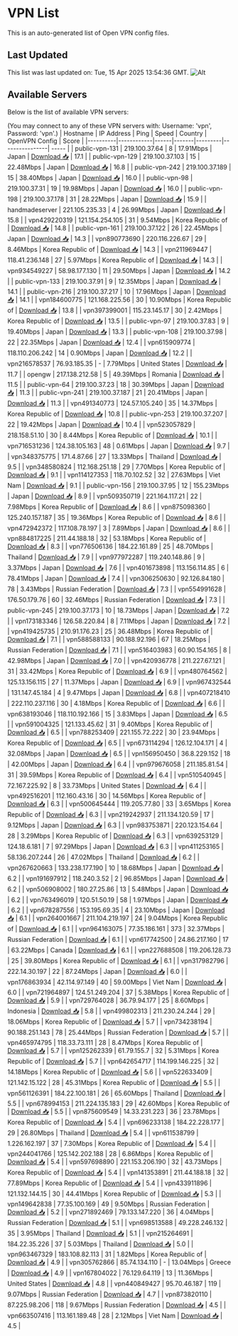 # VPN List

This is an auto-generated list of Open VPN config files.

## Last Updated

This list was last updated on: Tue, 15 Apr 2025 13:54:36 GMT.
![Alt](https://repobeats.axiom.co/api/embed/186b98318ef1479477931607c1ad7d823f12451f.svg "Repobeats analytics image")

## Available Servers

Below is the list of available VPN servers:

(You may connect to any of these VPN servers with: Username: 'vpn', Password: 'vpn'.)
| Hostname | IP Address | Ping | Speed | Country | OpenVPN Config | Score |
|----------|------------|------|-------|---------|----------------| ----- |
| public-vpn-131 | 219.100.37.64 | 8 | 17.91Mbps | Japan | [Download 📥](./configs/server_0_JP.ovpn) | 17.1 |
| public-vpn-129 | 219.100.37.103 | 15 | 22.48Mbps | Japan | [Download 📥](./configs/server_1_JP.ovpn) | 16.8 |
| public-vpn-242 | 219.100.37.189 | 15 | 38.40Mbps | Japan | [Download 📥](./configs/server_2_JP.ovpn) | 16.0 |
| public-vpn-98 | 219.100.37.31 | 19 | 19.98Mbps | Japan | [Download 📥](./configs/server_3_JP.ovpn) | 16.0 |
| public-vpn-198 | 219.100.37.178 | 31 | 28.22Mbps | Japan | [Download 📥](./configs/server_4_JP.ovpn) | 15.9 |
| handmadeserver | 221.105.235.33 | 4 | 26.99Mbps | Japan | [Download 📥](./configs/server_5_JP.ovpn) | 15.8 |
| vpn429220319 | 121.154.254.105 | 31 | 9.54Mbps | Korea Republic of | [Download 📥](./configs/server_6_KR.ovpn) | 14.8 |
| public-vpn-161 | 219.100.37.122 | 26 | 22.45Mbps | Japan | [Download 📥](./configs/server_7_JP.ovpn) | 14.3 |
| vpn890773690 | 220.116.226.67 | 29 | 8.46Mbps | Korea Republic of | [Download 📥](./configs/server_8_KR.ovpn) | 14.3 |
| vpn211969447 | 118.41.236.148 | 27 | 5.97Mbps | Korea Republic of | [Download 📥](./configs/server_9_KR.ovpn) | 14.3 |
| vpn934549227 | 58.98.177.130 | 11 | 29.50Mbps | Japan | [Download 📥](./configs/server_10_JP.ovpn) | 14.2 |
| public-vpn-133 | 219.100.37.91 | 9 | 12.35Mbps | Japan | [Download 📥](./configs/server_11_JP.ovpn) | 14.1 |
| public-vpn-216 | 219.100.37.217 | 10 | 17.96Mbps | Japan | [Download 📥](./configs/server_12_JP.ovpn) | 14.1 |
| vpn184600775 | 121.168.225.56 | 30 | 10.90Mbps | Korea Republic of | [Download 📥](./configs/server_13_KR.ovpn) | 13.8 |
| vpn397399001 | 115.23.145.17 | 30 | 2.42Mbps | Korea Republic of | [Download 📥](./configs/server_14_KR.ovpn) | 13.5 |
| public-vpn-97 | 219.100.37.83 | 9 | 19.40Mbps | Japan | [Download 📥](./configs/server_15_JP.ovpn) | 13.3 |
| public-vpn-108 | 219.100.37.98 | 22 | 22.35Mbps | Japan | [Download 📥](./configs/server_16_JP.ovpn) | 12.4 |
| vpn615909774 | 118.110.206.242 | 14 | 0.90Mbps | Japan | [Download 📥](./configs/server_17_JP.ovpn) | 12.2 |
| vpn216578537 | 76.93.185.35 | - | 7.79Mbps | United States | [Download 📥](./configs/server_18_US.ovpn) | 11.7 |
| opengw | 217.138.212.58 | 5 | 49.39Mbps | Romania | [Download 📥](./configs/server_19_RO.ovpn) | 11.5 |
| public-vpn-64 | 219.100.37.23 | 18 | 30.39Mbps | Japan | [Download 📥](./configs/server_20_JP.ovpn) | 11.3 |
| public-vpn-241 | 219.100.37.187 | 21 | 20.41Mbps | Japan | [Download 📥](./configs/server_21_JP.ovpn) | 11.3 |
| vpn491340773 | 124.57.105.240 | 35 | 14.37Mbps | Korea Republic of | [Download 📥](./configs/server_22_KR.ovpn) | 10.8 |
| public-vpn-253 | 219.100.37.207 | 22 | 19.42Mbps | Japan | [Download 📥](./configs/server_23_JP.ovpn) | 10.4 |
| vpn523057829 | 218.158.51.10 | 30 | 8.44Mbps | Korea Republic of | [Download 📥](./configs/server_24_KR.ovpn) | 10.1 |
| vpn716531236 | 124.38.105.163 | 48 | 0.61Mbps | Japan | [Download 📥](./configs/server_25_JP.ovpn) | 9.7 |
| vpn348375775 | 171.4.87.66 | 27 | 13.33Mbps | Thailand | [Download 📥](./configs/server_26_TH.ovpn) | 9.5 |
| vpn348580824 | 112.168.251.18 | 29 | 7.70Mbps | Korea Republic of | [Download 📥](./configs/server_27_KR.ovpn) | 9.1 |
| vpn114127353 | 118.70.102.52 | 32 | 27.63Mbps | Viet Nam | [Download 📥](./configs/server_28_VN.ovpn) | 9.1 |
| public-vpn-156 | 219.100.37.95 | 12 | 155.23Mbps | Japan | [Download 📥](./configs/server_29_JP.ovpn) | 8.9 |
| vpn509350719 | 221.164.117.21 | 22 | 7.98Mbps | Korea Republic of | [Download 📥](./configs/server_30_KR.ovpn) | 8.6 |
| vpn875098360 | 125.240.157.187 | 35 | 19.36Mbps | Korea Republic of | [Download 📥](./configs/server_31_KR.ovpn) | 8.6 |
| vpn472942372 | 117.108.78.197 | 3 | 7.89Mbps | Japan | [Download 📥](./configs/server_32_JP.ovpn) | 8.6 |
| vpn884817225 | 211.44.188.18 | 32 | 53.18Mbps | Korea Republic of | [Download 📥](./configs/server_33_KR.ovpn) | 8.3 |
| vpn776506136 | 184.22.161.89 | 25 | 48.70Mbps | Thailand | [Download 📥](./configs/server_34_TH.ovpn) | 7.9 |
| vpn977972287 | 119.240.148.86 | 9 | 3.37Mbps | Japan | [Download 📥](./configs/server_35_JP.ovpn) | 7.6 |
| vpn401673898 | 113.156.114.85 | 6 | 78.41Mbps | Japan | [Download 📥](./configs/server_36_JP.ovpn) | 7.4 |
| vpn306250630 | 92.126.84.180 | 78 | 3.43Mbps | Russian Federation | [Download 📥](./configs/server_37_RU.ovpn) | 7.3 |
| vpn554991628 | 176.50.179.76 | 60 | 32.46Mbps | Russian Federation | [Download 📥](./configs/server_38_RU.ovpn) | 7.3 |
| public-vpn-245 | 219.100.37.173 | 10 | 18.73Mbps | Japan | [Download 📥](./configs/server_39_JP.ovpn) | 7.2 |
| vpn173183346 | 126.58.220.84 | 8 | 7.11Mbps | Japan | [Download 📥](./configs/server_40_JP.ovpn) | 7.2 |
| vpn419425735 | 210.91.176.23 | 25 | 36.48Mbps | Korea Republic of | [Download 📥](./configs/server_41_KR.ovpn) | 7.1 |
| vpn588588133 | 90.188.92.196 | 67 | 18.25Mbps | Russian Federation | [Download 📥](./configs/server_42_RU.ovpn) | 7.1 |
| vpn516403983 | 60.90.154.165 | 8 | 42.98Mbps | Japan | [Download 📥](./configs/server_43_JP.ovpn) | 7.0 |
| vpn420936778 | 211.227.67.121 | 31 | 33.42Mbps | Korea Republic of | [Download 📥](./configs/server_44_KR.ovpn) | 6.9 |
| vpn480764562 | 125.13.156.115 | 27 | 11.37Mbps | Japan | [Download 📥](./configs/server_45_JP.ovpn) | 6.9 |
| vpn967432544 | 131.147.45.184 | 4 | 9.47Mbps | Japan | [Download 📥](./configs/server_46_JP.ovpn) | 6.8 |
| vpn407218410 | 222.110.237.116 | 30 | 4.18Mbps | Korea Republic of | [Download 📥](./configs/server_47_KR.ovpn) | 6.6 |
| vpn638193046 | 118.110.192.166 | 15 | 3.83Mbps | Japan | [Download 📥](./configs/server_48_JP.ovpn) | 6.5 |
| vpn591004325 | 121.133.45.62 | 31 | 9.40Mbps | Korea Republic of | [Download 📥](./configs/server_49_KR.ovpn) | 6.5 |
| vpn788253409 | 221.155.72.222 | 30 | 23.94Mbps | Korea Republic of | [Download 📥](./configs/server_50_KR.ovpn) | 6.5 |
| vpn673114294 | 126.12.104.171 | 4 | 32.08Mbps | Japan | [Download 📥](./configs/server_51_JP.ovpn) | 6.5 |
| vpn156950450 | 36.8.229.152 | 18 | 42.00Mbps | Japan | [Download 📥](./configs/server_52_JP.ovpn) | 6.4 |
| vpn979676058 | 211.185.81.54 | 31 | 39.59Mbps | Korea Republic of | [Download 📥](./configs/server_53_KR.ovpn) | 6.4 |
| vpn510540945 | 72.167.225.92 | 8 | 33.73Mbps | United States | [Download 📥](./configs/server_54_US.ovpn) | 6.4 |
| vpn492516201 | 112.160.43.16 | 30 | 14.56Mbps | Korea Republic of | [Download 📥](./configs/server_55_KR.ovpn) | 6.3 |
| vpn500645444 | 119.205.77.80 | 33 | 3.65Mbps | Korea Republic of | [Download 📥](./configs/server_56_KR.ovpn) | 6.3 |
| vpn219242937 | 211.134.120.59 | 17 | 9.12Mbps | Japan | [Download 📥](./configs/server_57_JP.ovpn) | 6.3 |
| vpn983753871 | 220.123.154.64 | 28 | 3.29Mbps | Korea Republic of | [Download 📥](./configs/server_58_KR.ovpn) | 6.3 |
| vpn639253129 | 124.18.6.181 | 7 | 97.29Mbps | Japan | [Download 📥](./configs/server_59_JP.ovpn) | 6.3 |
| vpn411253165 | 58.136.207.244 | 26 | 47.02Mbps | Thailand | [Download 📥](./configs/server_60_TH.ovpn) | 6.2 |
| vpn267620663 | 133.238.177.190 | 10 | 18.68Mbps | Japan | [Download 📥](./configs/server_61_JP.ovpn) | 6.2 |
| vpn191697912 | 118.240.3.52 | 2 | 96.85Mbps | Japan | [Download 📥](./configs/server_62_JP.ovpn) | 6.2 |
| vpn506908002 | 180.27.25.86 | 13 | 5.48Mbps | Japan | [Download 📥](./configs/server_63_JP.ovpn) | 6.2 |
| vpn763496019 | 120.51.50.19 | 58 | 1.97Mbps | Japan | [Download 📥](./configs/server_64_JP.ovpn) | 6.2 |
| vpn678287556 | 153.195.69.35 | 4 | 23.10Mbps | Japan | [Download 📥](./configs/server_65_JP.ovpn) | 6.1 |
| vpn264001667 | 211.104.219.197 | 24 | 9.04Mbps | Korea Republic of | [Download 📥](./configs/server_66_KR.ovpn) | 6.1 |
| vpn964163075 | 77.35.186.161 | 373 | 32.37Mbps | Russian Federation | [Download 📥](./configs/server_67_RU.ovpn) | 6.1 |
| vpn617742500 | 24.86.217.160 | 17 | 63.22Mbps | Canada | [Download 📥](./configs/server_68_CA.ovpn) | 6.1 |
| vpn227688508 | 119.206.128.73 | 25 | 39.80Mbps | Korea Republic of | [Download 📥](./configs/server_69_KR.ovpn) | 6.1 |
| vpn317982796 | 222.14.30.197 | 22 | 87.24Mbps | Japan | [Download 📥](./configs/server_70_JP.ovpn) | 6.0 |
| vpn176863934 | 42.114.97.149 | 40 | 59.00Mbps | Viet Nam | [Download 📥](./configs/server_71_VN.ovpn) | 6.0 |
| vpn721964897 | 124.51.249.204 | 37 | 5.38Mbps | Korea Republic of | [Download 📥](./configs/server_72_KR.ovpn) | 5.9 |
| vpn729764028 | 36.79.94.177 | 25 | 8.60Mbps | Indonesia | [Download 📥](./configs/server_73_ID.ovpn) | 5.8 |
| vpn499802313 | 211.230.24.244 | 29 | 18.06Mbps | Korea Republic of | [Download 📥](./configs/server_74_KR.ovpn) | 5.7 |
| vpn734238194 | 90.188.251.143 | 78 | 25.44Mbps | Russian Federation | [Download 📥](./configs/server_75_RU.ovpn) | 5.7 |
| vpn465974795 | 118.33.73.111 | 28 | 8.47Mbps | Korea Republic of | [Download 📥](./configs/server_76_KR.ovpn) | 5.7 |
| vpn125262339 | 61.79.155.7 | 32 | 5.31Mbps | Korea Republic of | [Download 📥](./configs/server_77_KR.ovpn) | 5.7 |
| vpn642654717 | 114.199.146.225 | 32 | 14.18Mbps | Korea Republic of | [Download 📥](./configs/server_78_KR.ovpn) | 5.6 |
| vpn522633409 | 121.142.15.122 | 28 | 45.31Mbps | Korea Republic of | [Download 📥](./configs/server_79_KR.ovpn) | 5.5 |
| vpn561126391 | 184.22.100.181 | 26 | 65.60Mbps | Thailand | [Download 📥](./configs/server_80_TH.ovpn) | 5.5 |
| vpn678994153 | 211.224.135.183 | 29 | 42.60Mbps | Korea Republic of | [Download 📥](./configs/server_81_KR.ovpn) | 5.5 |
| vpn875609549 | 14.33.231.223 | 36 | 23.78Mbps | Korea Republic of | [Download 📥](./configs/server_82_KR.ovpn) | 5.4 |
| vpn696233138 | 184.22.228.177 | 29 | 26.80Mbps | Thailand | [Download 📥](./configs/server_83_TH.ovpn) | 5.4 |
| vpn611538799 | 1.226.162.197 | 37 | 7.30Mbps | Korea Republic of | [Download 📥](./configs/server_84_KR.ovpn) | 5.4 |
| vpn244041766 | 125.142.202.188 | 28 | 6.86Mbps | Korea Republic of | [Download 📥](./configs/server_85_KR.ovpn) | 5.4 |
| vpn597698890 | 221.153.206.190 | 32 | 43.73Mbps | Korea Republic of | [Download 📥](./configs/server_86_KR.ovpn) | 5.4 |
| vpn141353891 | 211.44.188.18 | 32 | 77.89Mbps | Korea Republic of | [Download 📥](./configs/server_87_KR.ovpn) | 5.4 |
| vpn433911896 | 121.132.144.15 | 30 | 44.41Mbps | Korea Republic of | [Download 📥](./configs/server_88_KR.ovpn) | 5.3 |
| vpn149642838 | 77.35.100.169 | 49 | 9.50Mbps | Russian Federation | [Download 📥](./configs/server_89_RU.ovpn) | 5.2 |
| vpn271892469 | 79.133.147.220 | 36 | 4.04Mbps | Russian Federation | [Download 📥](./configs/server_90_RU.ovpn) | 5.1 |
| vpn698513588 | 49.228.246.132 | 35 | 3.95Mbps | Thailand | [Download 📥](./configs/server_91_TH.ovpn) | 5.1 |
| vpn215264691 | 184.22.35.226 | 37 | 5.03Mbps | Thailand | [Download 📥](./configs/server_92_TH.ovpn) | 5.0 |
| vpn963467329 | 183.108.82.113 | 31 | 1.82Mbps | Korea Republic of | [Download 📥](./configs/server_93_KR.ovpn) | 4.9 |
| vpn305762866 | 85.74.134.110 | - | 13.04Mbps | Greece | [Download 📥](./configs/server_94_GR.ovpn) | 4.9 |
| vpn167804022 | 76.129.64.119 | 13 | 11.36Mbps | United States | [Download 📥](./configs/server_95_US.ovpn) | 4.8 |
| vpn440849427 | 95.70.46.187 | 119 | 9.07Mbps | Russian Federation | [Download 📥](./configs/server_96_RU.ovpn) | 4.7 |
| vpn873820110 | 87.225.98.206 | 118 | 9.67Mbps | Russian Federation | [Download 📥](./configs/server_97_RU.ovpn) | 4.5 |
| vpn663507416 | 113.161.189.48 | 28 | 2.12Mbps | Viet Nam | [Download 📥](./configs/server_98_VN.ovpn) | 4.5 |
